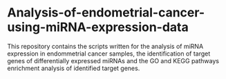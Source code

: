 # Analysis-of-endometrial-cancer-using-miRNA-expression-data

This repository contains the scripts written for the analysis of miRNA expression in endommetrial cancer samples, 
the identification of target genes of differentially expressed miRNAs and the GO and KEGG pathways enrichment analysis
of identified target genes.
